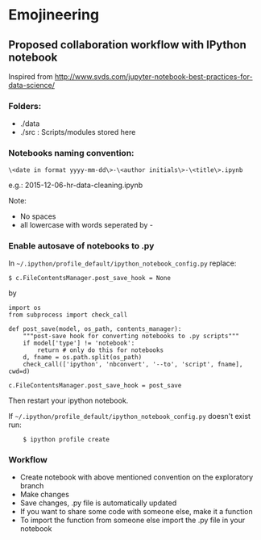 # Emojineering
## Proposed collaboration workflow with IPython notebook
Inspired from http://www.svds.com/jupyter-notebook-best-practices-for-data-science/

### Folders:
- ./data
- ./src     : Scripts/modules stored here

### Notebooks naming convention:
`\<date in format yyyy-mm-dd\>-\<author initials\>-\<title\>.ipynb`

e.g.: 2015-12-06-hr-data-cleaning.ipynb

Note:
- No spaces
- all lowercase with words seperated by -

### Enable autosave of notebooks to .py
In `~/.ipython/profile_default/ipython_notebook_config.py` replace:
    
    $ c.FileContentsManager.post_save_hook = None

by 

```
import os
from subprocess import check_call

def post_save(model, os_path, contents_manager):
    """post-save hook for converting notebooks to .py scripts"""
    if model['type'] != 'notebook':
        return # only do this for notebooks
    d, fname = os.path.split(os_path)
    check_call(['ipython', 'nbconvert', '--to', 'script', fname], cwd=d)

c.FileContentsManager.post_save_hook = post_save
```
Then restart your ipython notebook. 

If `~/.ipython/profile_default/ipython_notebook_config.py` doesn't exist run:

        $ ipython profile create

### Workflow
- Create notebook with above mentioned convention on the exploratory branch
- Make changes
- Save changes, .py file is automatically updated
- If you want to share some code with someone else, make it a function
- To import the function from someone else import the .py file in your notebook
